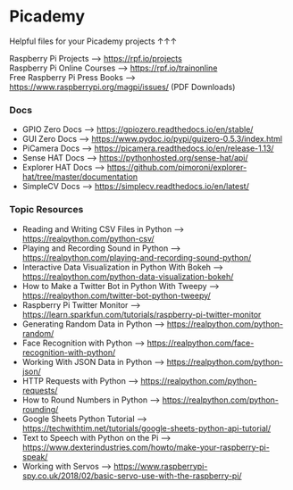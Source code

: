 # Picademy
Helpful files for your Picademy projects ↑↑↑  
  
  
Raspberry Pi Projects --> https://rpf.io/projects  
Raspberry Pi Online Courses --> https://rpf.io/trainonline  
Free Raspberry Pi Press Books --> https://www.raspberrypi.org/magpi/issues/ (PDF Downloads)  
  
  
### Docs  
- GPIO Zero Docs --> https://gpiozero.readthedocs.io/en/stable/  
- GUI Zero Docs --> https://www.pydoc.io/pypi/guizero-0.5.3/index.html  
- PiCamera Docs --> https://picamera.readthedocs.io/en/release-1.13/  
- Sense HAT Docs --> https://pythonhosted.org/sense-hat/api/  
- Explorer HAT Docs --> https://github.com/pimoroni/explorer-hat/tree/master/documentation  
- SimpleCV Docs --> https://simplecv.readthedocs.io/en/latest/  
  
  
### Topic Resources  
- Reading and Writing CSV Files in Python --> https://realpython.com/python-csv/  
- Playing and Recording Sound in Python --> https://realpython.com/playing-and-recording-sound-python/  
- Interactive Data Visualization in Python With Bokeh --> https://realpython.com/python-data-visualization-bokeh/  
- How to Make a Twitter Bot in Python With Tweepy --> https://realpython.com/twitter-bot-python-tweepy/  
- Raspberry Pi Twitter Monitor --> https://learn.sparkfun.com/tutorials/raspberry-pi-twitter-monitor  
- Generating Random Data in Python --> https://realpython.com/python-random/  
- Face Recognition with Python --> https://realpython.com/face-recognition-with-python/  
- Working With JSON Data in Python --> https://realpython.com/python-json/  
- HTTP Requests with Python --> https://realpython.com/python-requests/  
- How to Round Numbers in Python --> https://realpython.com/python-rounding/  
- Google Sheets Python Tutorial --> https://techwithtim.net/tutorials/google-sheets-python-api-tutorial/  
- Text to Speech with Python on the Pi --> https://www.dexterindustries.com/howto/make-your-raspberry-pi-speak/  
- Working with Servos --> https://www.raspberrypi-spy.co.uk/2018/02/basic-servo-use-with-the-raspberry-pi/  
